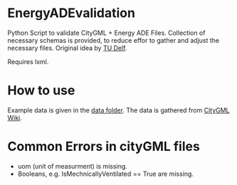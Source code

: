 # EnergyADEvalidation

Python Script to validate CityGML + Energy ADE Files. Collection of necessary schemas is provided, to reduce effor to gather and adjust the necessary files. Original idea by [TU Delf](https://github.com/c0nb4/EnergyADEvalidation). 

Requires lxml. 


# How to use 

Example data is given in the [data folder](/data). The data is gathered from [CityGML Wiki](https://www.citygmlwiki.org/index.php?title=Citygml_Wiki). 

# Common Errors in cityGML files

- uom (unit of measurment) is missing. 
- Booleans, e.g. IsMechnicallyVentilated == True are missing. 
